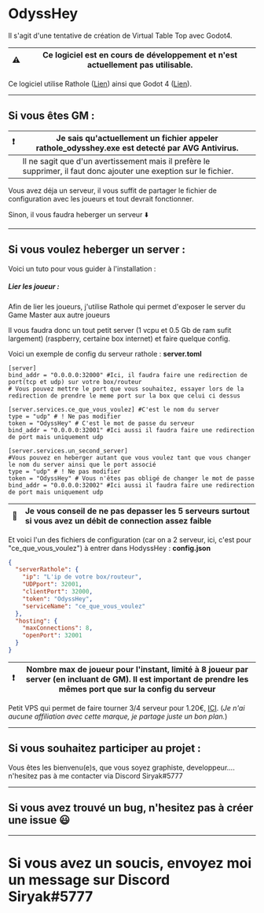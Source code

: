 # OdyssHey
Il s'agit d'une tentative de création de Virtual Table Top avec Godot4.

| :warning:     | Ce logiciel est en cours de développement et n'est actuellement pas utilisable. |
|:--------------|---------------------------------------------------------------------------------|


Ce logiciel utilise Rathole ([Lien](https://github.com/rapiz1/rathole)) ainsi que Godot 4 ([Lien](https://godotengine.org/)).


---

## Si vous êtes GM :

| :exclamation: | Je sais qu'actuellement un fichier appeler rathole_odysshey.exe est detecté par AVG Antivirus.                     |
|:--------------|--------------------------------------------------------------------------------------------------------------------|
|               | Il ne sagit que d'un avertissement mais il prefère le supprimer, il faut donc ajouter une exeption sur le fichier. |

Vous avez déja un serveur, il vous suffit de partager le fichier de configuration avec les joueurs et tout devrait fonctionner.

Sinon, il vous faudra heberger un serveur :arrow_down: 


---

## Si vous voulez heberger un server :
Voici un tuto pour vous guider à l'installation :
##### Lier les joueur :
Afin de lier les joueurs, j'utilise Rathole qui permet d'exposer le server du Game Master aux autre joueurs

Il vous faudra donc un tout petit server (1 vcpu et 0.5 Gb de ram sufit largement) (raspberry, certaine box internet) et faire quelque config.

Voici un exemple de config du serveur rathole : **server.toml**
```toml=
[server]
bind_addr = "0.0.0.0:32000" #Ici, il faudra faire une redirection de port(tcp et udp) sur votre box/routeur 
# Vous pouvez mettre le port que vous souhaitez, essayer lors de la redirection de prendre le meme port sur la box que celui ci dessus
 
[server.services.ce_que_vous_voulez] #C'est le nom du server
type = "udp" # ! Ne pas modifier
token = "OdyssHey" # C'est le mot de passe du serveur
bind_addr = "0.0.0.0:32001" #Ici aussi il faudra faire une redirection de port mais uniquement udp

[server.services.un_second_server] 
#Vous pouvez en heberger autant que vous voulez tant que vous changer le nom du server ainsi que le port associé
type = "udp" # ! Ne pas modifier
token = "OdyssHey" # Vous n'êtes pas obligé de changer le mot de passe
bind_addr = "0.0.0.0:32002" #Ici aussi il faudra faire une redirection de port mais uniquement udp
```
| :memo:        |Je vous conseil de ne pas depasser les 5 serveurs surtout si vous avez un débit de connection assez faible  |
|---------------|:-----------------------------------------------------------------------------------------------------------|


Et voici l'un des fichiers de configuration (car on a 2 serveur, ici, c'est pour "ce_que_vous_voulez") à entrer dans HodyssHey : **config.json**

```json
{
  "serverRathole": {
    "ip": "L'ip de votre box/routeur",
    "UDPport": 32001,
    "clientPort": 32000,
    "token": "OdyssHey",
    "serviceName": "ce_que_vous_voulez"
  },
  "hosting": {
    "maxConnections": 8,
    "openPort": 32001
  }
}
```
| :exclamation:  | Nombre max de joueur pour l'instant, limité à 8 joueur par server (en incluant de GM). Il est important de prendre les mêmes port que sur la config du serveur|
|----------------|-----------------------------------------------------------------------------------------------------------------------------------------------------------------|


Petit VPS qui permet de faire tourner 3/4 serveur pour 1.20€, [ICI](https://www.ionos.fr/serveurs/vps#packages). (*Je n'ai aucune affiliation avec cette marque, je partage juste un bon plan.*)

---

## Si vous souhaitez participer au projet :
Vous êtes les bienvenu(e)s, que vous soyez graphiste, developpeur.... n'hesitez pas à me contacter via Discord Siryak#5777

---

## Si vous avez trouvé un bug, n'hesitez pas à créer une issue :smiley: 

---

# Si vous avez un soucis, envoyez moi un message sur Discord Siryak#5777
